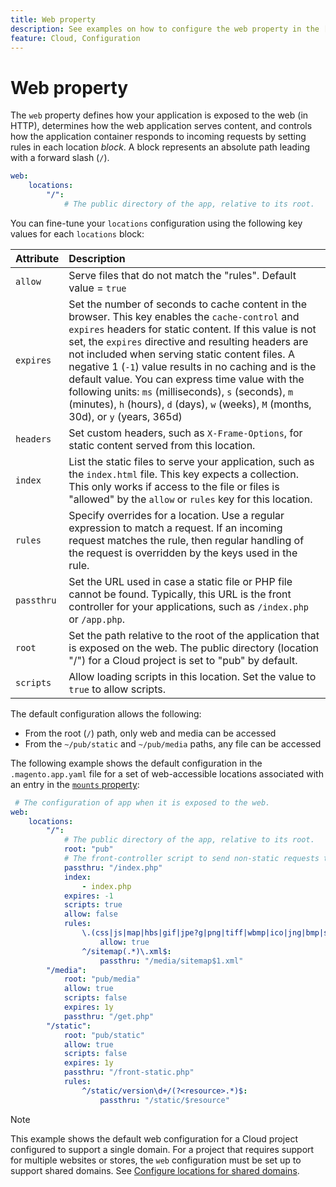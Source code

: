 ```yaml
---
title: Web property
description: See examples on how to configure the web property in the [!DNL Commerce] application configuration file.
feature: Cloud, Configuration
---
```

# Web property

The `web` property defines how your application is exposed to the web (in HTTP), determines how the web application serves content, and controls how the application container responds to incoming requests by setting rules in each location _block_. A block represents an absolute path leading with a forward slash (`/`).

```yaml
web:
    locations:
        "/":
            # The public directory of the app, relative to its root.
```

You can fine-tune your `locations` configuration using the following key values for each `locations` block:

| Attribute  | Description |
| :--- | :--- |
| `allow` | Serve files that do not match the "rules". Default value = `true` |
| `expires` | Set the number of seconds to cache content in the browser. This key enables the `cache-control` and `expires` headers for static content. If this value is not set, the `expires` directive and resulting headers are not included when serving static content files. A negative 1 (`-1`) value results in no caching and is the default value. You can express time value with the following units:  `ms` (milliseconds), `s` (seconds), `m` (minutes), `h` (hours), `d` (days), `w` (weeks), `M` (months, 30d), or `y` (years, 365d) |
| `headers` | Set custom headers, such as `X-Frame-Options`, for static content served from this location. |
| `index` | List the static files to serve your application, such as the `index.html` file. This key expects a collection. This only works if access to the file or files is "allowed" by the `allow` or `rules` key for this location. |
| `rules` | Specify overrides for a location. Use a regular expression to match a request. If an incoming request matches the rule, then regular handling of the request is overridden by the keys used in the rule. |
| `passthru` | Set the URL used in case a static file or PHP file cannot be found. Typically, this URL is the front controller for your applications, such as `/index.php` or `/app.php`. |
| `root` | Set the path relative to the root of the application that is exposed on the web. The public directory (location "/") for a Cloud project is set to "pub" by default. |
| `scripts` | Allow loading scripts in this location. Set the value to `true` to allow scripts. |

The default configuration allows the following:

-  From the root (`/`) path, only web and media can be accessed
-  From the `~/pub/static` and `~/pub/media` paths, any file can be accessed

The following example shows the default configuration in the `.magento.app.yaml` file for a set of web-accessible locations associated with an entry in the  [`mounts` property](properties.md#mounts):

```yaml
 # The configuration of app when it is exposed to the web.
web:
    locations:
        "/":
            # The public directory of the app, relative to its root.
            root: "pub"
            # The front-controller script to send non-static requests to.
            passthru: "/index.php"
            index:
                - index.php
            expires: -1
            scripts: true
            allow: false
            rules:
                \.(css|js|map|hbs|gif|jpe?g|png|tiff|wbmp|ico|jng|bmp|svgz|midi?|mp?ga|mp2|mp3|m4a|ra|weba|3gpp?|mp4|mpe?g|mpe|ogv|mov|webm|flv|mng|asx|asf|wmv|avi|ogx|swf|jar|ttf|eot|woff|otf|html?)$:
                    allow: true
                ^/sitemap(.*)\.xml$:
                    passthru: "/media/sitemap$1.xml"
        "/media":
            root: "pub/media"
            allow: true
            scripts: false
            expires: 1y
            passthru: "/get.php"
        "/static":
            root: "pub/static"
            allow: true
            scripts: false
            expires: 1y
            passthru: "/front-static.php"
            rules:
                ^/static/version\d+/(?<resource>.*)$:
                    passthru: "/static/$resource"

```

>[!NOTE]
>
>This example shows the default web configuration for a Cloud project configured to support a single domain. For a project that requires support for multiple websites or stores, the `web` configuration must be set up to support shared domains. See [Configure locations for shared domains](../store/multiple-sites.md#configure-locations-for-shared-domains).
